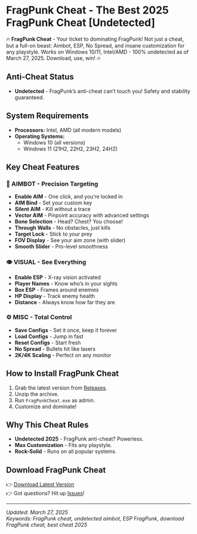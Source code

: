 # FragPunk Cheat - The Best 2025 FragPunk Cheat [Undetected]

🔥 **FragPunk Cheat** - Your ticket to dominating FragPunk! Not just a cheat, but a full-on beast: Aimbot, ESP, No Spread, and insane customization for any playstyle. Works on Windows 10/11, Intel/AMD - 100% undetected as of March 27, 2025. Download, use, win! 🔥

## Anti-Cheat Status
- **Undetected** - FragPunk’s anti-cheat can’t touch you! Safety and stability guaranteed.

## System Requirements
- **Processors:** Intel, AMD (all modern models)
- **Operating Systems:** 
  - Windows 10 (all versions)
  - Windows 11 (21H2, 22H2, 23H2, 24H2)

## Key Cheat Features

### 🎯 AIMBOT - Precision Targeting
- **Enable AIM** - One click, and you’re locked in
- **AIM Bind** - Set your custom key
- **Silent AIM** - Kill without a trace
- **Vector AIM** - Pinpoint accuracy with advanced settings
- **Bone Selection** - Head? Chest? You choose!
- **Through Walls** - No obstacles, just kills
- **Target Lock** - Stick to your prey
- **FOV Display** - See your aim zone (with slider)
- **Smooth Slider** - Pro-level smoothness

### 👁️ VISUAL - See Everything
- **Enable ESP** - X-ray vision activated
- **Player Names** - Know who’s in your sights
- **Box ESP** - Frames around enemies
- **HP Display** - Track enemy health
- **Distance** - Always know how far they are

### ⚙️ MISC - Total Control
- **Save Configs** - Set it once, keep it forever
- **Load Configs** - Jump in fast
- **Reset Configs** - Start fresh
- **No Spread** - Bullets hit like lasers
- **2K/4K Scaling** - Perfect on any monitor

## How to Install FragPunk Cheat
1. Grab the latest version from [Releases](https://github.com/YourUsername/FragPunk-Cheat/releases).
2. Unzip the archive.
3. Run `FragPunkCheat.exe` as admin.
4. Customize and dominate!

## Why This Cheat Rules
- **Undetected 2025** - FragPunk anti-cheat? Powerless.
- **Max Customization** - Fits any playstyle.
- **Rock-Solid** - Runs on all popular systems.

## Download FragPunk Cheat
👉 [Download Latest Version](https://github.com/YourUsername/FragPunk-Cheat/releases)  
👉 Got questions? Hit up [Issues](https://github.com/YourUsername/FragPunk-Cheat/issues)!

---
*Updated: March 27, 2025*  
*Keywords: FragPunk cheat, undetected aimbot, ESP FragPunk, download FragPunk cheat, best cheat 2025*
